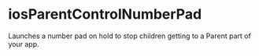 iosParentControlNumberPad
=========================

Launches a number pad on hold to stop children getting to a Parent part of your app.

